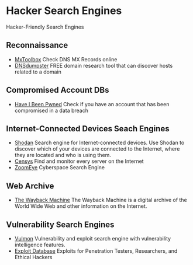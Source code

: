# Hacker Search Engines

Hacker-Friendly Search Engines

## Reconnaissance
* [MxToolbox](https://mxtoolbox.com) Check DNS MX Records online
* [DNSdumpster](https://mxtoolbox.com) FREE domain research tool that can discover hosts related to a domain

## Compromised Account DBs
* [Have I Been Pwned](https://haveibeenpwned.com/) Check if you have an account that has been compromised in a data breach

## Internet-Connected Devices Seach Engines
* [Shodan](https://www.shodan.io) Search engine for Internet-connected devices. Use Shodan to discover which of your devices are connected to the Internet, where they are located and who is using them.
* [Censys](https://censys.io) Find and monitor every server on the Internet
* [ZoomEye](https://www.zoomeye.org) Cyberspace Search Engine

## Web Archive
* [The Wayback Machine](https://web.archive.org) The Wayback Machine is a digital archive of the World Wide Web and other information on the Internet.

## Vulnerability Search Engines
* [Vulmon](https://vulmon.com) Vulnerability and exploit search engine with vulnerability intelligence features.
* [Exploit Database](https://www.exploit-db.com) Exploits for Penetration Testers, Researchers, and Ethical Hackers



